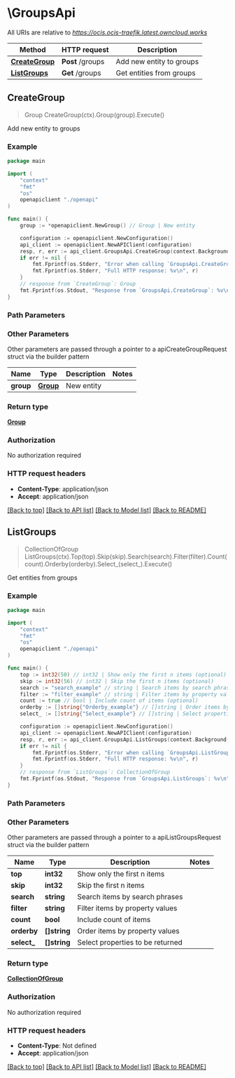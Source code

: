 # \GroupsApi

All URIs are relative to *https://ocis.ocis-traefik.latest.owncloud.works*

Method | HTTP request | Description
------------- | ------------- | -------------
[**CreateGroup**](GroupsApi.md#CreateGroup) | **Post** /groups | Add new entity to groups
[**ListGroups**](GroupsApi.md#ListGroups) | **Get** /groups | Get entities from groups



## CreateGroup

> Group CreateGroup(ctx).Group(group).Execute()

Add new entity to groups

### Example

```go
package main

import (
    "context"
    "fmt"
    "os"
    openapiclient "./openapi"
)

func main() {
    group := *openapiclient.NewGroup() // Group | New entity

    configuration := openapiclient.NewConfiguration()
    api_client := openapiclient.NewAPIClient(configuration)
    resp, r, err := api_client.GroupsApi.CreateGroup(context.Background()).Group(group).Execute()
    if err != nil {
        fmt.Fprintf(os.Stderr, "Error when calling `GroupsApi.CreateGroup``: %v\n", err)
        fmt.Fprintf(os.Stderr, "Full HTTP response: %v\n", r)
    }
    // response from `CreateGroup`: Group
    fmt.Fprintf(os.Stdout, "Response from `GroupsApi.CreateGroup`: %v\n", resp)
}
```

### Path Parameters



### Other Parameters

Other parameters are passed through a pointer to a apiCreateGroupRequest struct via the builder pattern


Name | Type | Description  | Notes
------------- | ------------- | ------------- | -------------
 **group** | [**Group**](Group.md) | New entity | 

### Return type

[**Group**](Group.md)

### Authorization

No authorization required

### HTTP request headers

- **Content-Type**: application/json
- **Accept**: application/json

[[Back to top]](#) [[Back to API list]](../README.md#documentation-for-api-endpoints)
[[Back to Model list]](../README.md#documentation-for-models)
[[Back to README]](../README.md)


## ListGroups

> CollectionOfGroup ListGroups(ctx).Top(top).Skip(skip).Search(search).Filter(filter).Count(count).Orderby(orderby).Select_(select_).Execute()

Get entities from groups

### Example

```go
package main

import (
    "context"
    "fmt"
    "os"
    openapiclient "./openapi"
)

func main() {
    top := int32(50) // int32 | Show only the first n items (optional)
    skip := int32(56) // int32 | Skip the first n items (optional)
    search := "search_example" // string | Search items by search phrases (optional)
    filter := "filter_example" // string | Filter items by property values (optional)
    count := true // bool | Include count of items (optional)
    orderby := []string{"Orderby_example"} // []string | Order items by property values (optional)
    select_ := []string{"Select_example"} // []string | Select properties to be returned (optional)

    configuration := openapiclient.NewConfiguration()
    api_client := openapiclient.NewAPIClient(configuration)
    resp, r, err := api_client.GroupsApi.ListGroups(context.Background()).Top(top).Skip(skip).Search(search).Filter(filter).Count(count).Orderby(orderby).Select_(select_).Execute()
    if err != nil {
        fmt.Fprintf(os.Stderr, "Error when calling `GroupsApi.ListGroups``: %v\n", err)
        fmt.Fprintf(os.Stderr, "Full HTTP response: %v\n", r)
    }
    // response from `ListGroups`: CollectionOfGroup
    fmt.Fprintf(os.Stdout, "Response from `GroupsApi.ListGroups`: %v\n", resp)
}
```

### Path Parameters



### Other Parameters

Other parameters are passed through a pointer to a apiListGroupsRequest struct via the builder pattern


Name | Type | Description  | Notes
------------- | ------------- | ------------- | -------------
 **top** | **int32** | Show only the first n items | 
 **skip** | **int32** | Skip the first n items | 
 **search** | **string** | Search items by search phrases | 
 **filter** | **string** | Filter items by property values | 
 **count** | **bool** | Include count of items | 
 **orderby** | **[]string** | Order items by property values | 
 **select_** | **[]string** | Select properties to be returned | 

### Return type

[**CollectionOfGroup**](CollectionOfGroup.md)

### Authorization

No authorization required

### HTTP request headers

- **Content-Type**: Not defined
- **Accept**: application/json

[[Back to top]](#) [[Back to API list]](../README.md#documentation-for-api-endpoints)
[[Back to Model list]](../README.md#documentation-for-models)
[[Back to README]](../README.md)

